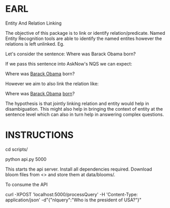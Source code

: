# EARL
Entity And Relation Linking

The objective of this package is to link or identify relation/predicate. Named
Entity Recognition tools are able to identify the named entites however the
relations is left unlinked. Eg.

Let's consider the sentence: Where was Barack Obama born?

If we pass this sentence into AskNow's NQS we can expect:

Where was [Barack Obama](http://dbpedia.org/resource/Barack_Obama) born?

However we aim to also link the relation like:

Where was [Barack Obama](http://dbpedia.org/resource/Barack_Obama)
[born](http://dbpedia.org/ontology/birthPlace)?

The hypothesis is that jointly linking relation and entity would help in
disambiguation. This might also help in bringing the context of entity at the
sentence level which can also in turn help in answering complex questions.

# INSTRUCTIONS

cd scripts/

python api.py 5000

This starts the api server. Install all dependencies required. Download bloom files from <> and store them at data/blooms/.

To consume the API

curl -XPOST 'localhost:5000/processQuery' -H 'Content-Type: application/json' -d"{\"nlquery\":\"Who is the president of USA?\"}"
